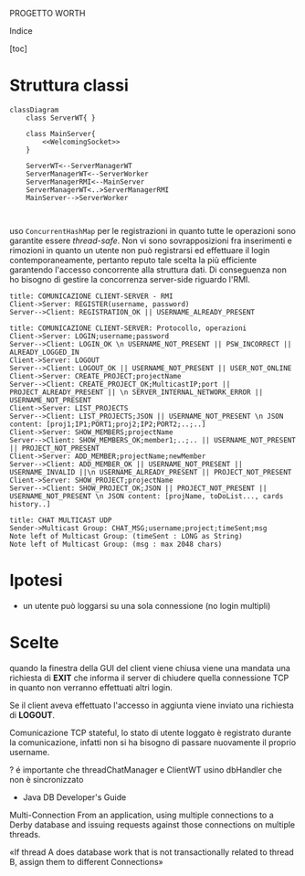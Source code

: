 PROGETTO WORTH

Indice

[toc]

# Struttura classi

```mermaid
classDiagram
	class ServerWT{ }
	
	class MainServer{
		<<WelcomingSocket>>
	}
	
	ServerWT<--ServerManagerWT
	ServerManagerWT<--ServerWorker
	ServerManagerRMI<--MainServer
	ServerManagerWT<..>ServerManagerRMI
	MainServer-->ServerWorker
	
	
```

uso `ConcurrentHashMap` per le registrazioni in quanto tutte le operazioni sono garantite essere *thread-safe*. 
Non vi sono sovrapposizioni fra inserimenti e rimozioni in quanto un utente non può registrarsi ed effettuare il login contemporaneamente, pertanto reputo tale scelta la più efficiente garantendo l'accesso concorrente alla struttura dati. 
Di conseguenza non ho bisogno di gestire la concorrenza server-side riguardo l'RMI.

```sequence
title: COMUNICAZIONE CLIENT-SERVER - RMI
Client->Server: REGISTER(username, password)
Server-->Client: REGISTRATION_OK || USERNAME_ALREADY_PRESENT
```



```sequence
title: COMUNICAZIONE CLIENT-SERVER: Protocollo, operazioni
Client->Server: LOGIN;username;password
Server-->Client: LOGIN_OK \n USERNAME_NOT_PRESENT || PSW_INCORRECT || ALREADY_LOGGED_IN
Client->Server: LOGOUT
Server-->Client: LOGOUT_OK || USERNAME_NOT_PRESENT || USER_NOT_ONLINE
Client->Server: CREATE_PROJECT;projectName
Server-->Client: CREATE_PROJECT_OK;MulticastIP;port || PROJECT_ALREADY_PRESENT || \n SERVER_INTERNAL_NETWORK_ERROR || USERNAME_NOT_PRESENT
Client->Server: LIST_PROJECTS
Server-->Client: LIST_PROJECTS;JSON || USERNAME_NOT_PRESENT \n JSON content: [proj1;IP1;PORT1;proj2;IP2;PORT2;..;..]
Client->Server: SHOW_MEMBERS;projectName
Server-->Client: SHOW_MEMBERS_OK;member1;..;.. || USERNAME_NOT_PRESENT || PROJECT_NOT_PRESENT
Client->Server: ADD_MEMBER;projectName;newMember
Server-->Client: ADD_MEMBER_OK || USERNAME_NOT_PRESENT || USERNAME_INVALID ||\n USERNAME_ALREADY_PRESENT || PROJECT_NOT_PRESENT
Client->Server: SHOW_PROJECT;projectName
Server-->Client: SHOW_PROJECT_OK;JSON || PROJECT_NOT_PRESENT || USERNAME_NOT_PRESENT \n JSON content: [projName, toDoList..., cards history..]
```

```sequence
title: CHAT MULTICAST UDP
Sender->Multicast Group: CHAT_MSG;username;project;timeSent;msg
Note left of Multicast Group: (timeSent : LONG as String)
Note left of Multicast Group: (msg : max 2048 chars)
```



# Ipotesi

- un utente può loggarsi su una sola connessione (no login multipli)



# Scelte

quando la finestra della GUI del client viene chiusa viene una mandata una richiesta di **EXIT** che informa il server di chiudere quella connessione TCP in quanto non verranno effettuati altri login. 

Se il client aveva effettuato l'accesso in aggiunta viene inviato una richiesta di **LOGOUT**.

Comunicazione TCP stateful, lo stato di utente loggato è registrato durante la comunicazione, infatti non si ha bisogno di passare nuovamente il proprio username.



? é importante che threadChatManager e ClientWT usino dbHandler che non è sincronizzato



- Java DB Developer's Guide

Multi-Connection
From an application, using
multiple connections to a
Derby database and issuing
requests against those
connections on multiple
threads.

«If thread
A does database work that is not transactionally related to thread B, assign them to
different Connections»